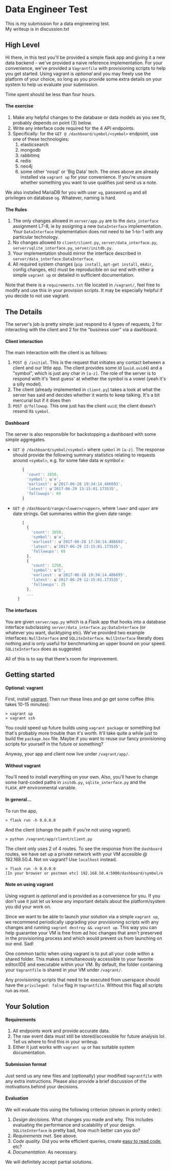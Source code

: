 # Data Engineer Test

This is my submission for a data engineering test.  
My writeup is in discussion.txt  

## High Level

Hi there, in this test you'll be provided a simple flask app and giving it a new data backend - we've provided a naive reference implementation. For your convenience, we've provided a `Vagrantfile` with provisioning scripts to help you get started. Using vagrant is *optional* and you may freely use the platform of your choice, so long as you provide some extra details on your system to help us evaluate your submission.

Time spent should be less than four hours.

#### The exercise

1. Make any helpful changes to the database or data models as you see fit, probably depends on point (3) below.
2. Write any interface code required for the 4 API endpoints.
3. Specifically: for the `GET @ /dashboard/symbol/<symbol>` endpoint, use one of these technologies:
    1. elasticsearch
    2. mongodb
    3. rabbitmq
    4. redis
    5. neo4j
    6. some other 'nosql' or 'Big Data' tech. The ones above are already installed via `vagrant up` for your convenience. If you're unsure whether something you want to use qualifies just send us a note.

We also installed MariaDB for you with user `og`, password `og` and all privileges on database `og`. Whatever, naming is hard.

#### The Rules

1. The only changes allowed in `server/app.py` are to the `data_interface` assignment L7-8, ie by assigning a new `DataInterface` implementation. Your `DataInterface` implementation does not need to be 1-to-1 with any particular technology.
2. No changes allowed to `client/client.py`, `server/data_interface.py`, `server/sqlite_interface.py`, `server/initdb.py`.
3. Your implementation should mirror the interface described in `server/data_interface:DataInterface`.
4. All required system changes (`pip install`, `apt-get install`, `mkdir`, config changes, etc) must be reproducible on our end with either a simple `vagrant up` or detailed in sufficient documentation.

Note that there is a `requirements.txt` file located in `/vagrant/`, feel free to modify and use this in your provision scripts. It may be especially helpful if you decide to not use vagrant.

## The Details

The server's job is pretty simple: just respond to 4 types of requests, 2 for interacting with the client and 2 for the "business user" via a dashboard.

#### Client interaction

The main interaction with the client is as follows:

1. `POST @ /initial`. This is the request that initiates any contact between a client and our little app. The client provides some id (`uuid.uuid4`) and a "symbol", which is just any char in `[a-z]`. The role of the server is to respond with it's 'best guess' at whether the symbol is a vowel (yeah it's a silly model).
2. The client (already implemented in `client.py`) takes a look at what the server has said and decides whether it wants to keep talking. It's a bit mercurial but if it does then
3. `POST @/followup`. This one just has the client `uuid`; the client doesn't resend its `symbol`.

#### Dashboard

The server is also responsible for backstopping a dashboard with some simple aggregates.

* `GET @ /dashboard/symbol/<symbol>` where `symbol` in `[a-z]`. The response should provide the following summary statistics relating to requests around `<symbol>`, e.g. for some fake data w symbol `e`:

    ```javascript
        {
          'count': 3650,
          'symbol': u'e',
          'earliest': u'2017-06-28 19:34:14.486693',
          'latest': u'2017-06-29 13:15:01.173535',
          'followups': 65
        }
    ```
* `GET @ /dashboard/range/<lower>/<upper>`, where `lower` and `upper` are date strings. Get summaries within the given date range:
    ```javascript
        [
          {
            'count': 3650,
            'symbol': u'a',
            'earliest': u'2017-06-28 17:34:14.486693',
            'latest': u'2017-06-29 13:15:01.173535',
            'followups': 65
          },
          {
            'count': 1250,
            'symbol': u'b',
            'earliest': u'2017-06-28 19:34:14.486693',
            'latest': u'2017-06-29 12:15:01.173535',
            'followups': 25
          },
          ...
      ]
    ```


#### The interfaces

You are given `server/app.py` which is a Flask app that hooks into a database interface subclassing `server/data_interface.py:DataInterface` (or whatever you want, ducktyping etc). We've provided two example interfaces: `NullInterface` and `SQLiteInterface`. `NullInterface` literally does nothing and is only useful for benchmarking an upper bound on your speed. `SQLiteInterface` does as suggested.

All of this is to say that there's room for improvement.

## Getting started

#### Optional: vagrant

First, install [vagrant](https://www.vagrantup.com/). Then run these lines and go get some coffee (this takes 10-15 minutes):

```
> vagrant up
> vagrant ssh
```

You could speed up future builds using `vagrant package` or something but that's probably more trouble than it's worth. It'll take quite a while just to build the `package.box` file. Maybe if you want to reuse our fancy provisioning scripts for yourself in the future or something?

Anyway, your app and client now live under `/vagrant/app/`.

#### Without vagrant

You'll need to install everything on your own. Also, you'll have to change some hard-coded paths in `initdb.py`, `sqlite_interface.py` and the `FLASK_APP` environmental variable.

#### In general...

To run the app,

```
> flask run -h 0.0.0.0
```

And the client (change the path if you're not using vagrant).

```
> python /vagrant/app/client/client.py
```

The client only uses 2 of 4 routes. To see the response from the `dashboard` routes, we have set up a private network with your VM accesible @ 192.168.50.4. Not on vagrant? Use `localhost` instead.

```
> flask run -h 0.0.0.0
[In your browser or postman etc] 192.168.50.4:5000/dashboard/symbol/e
```

#### Note on using vagrant

Using vagrant is *optional* and is provided as a convenience for you. If you don't use it just let us know any important details about the platform/system you did your work on.

Since we want to be able to launch your solution via a simple `vagrant up`, we recommend periodically upgrading your provisioning scripts with any changes and running `vagrant destroy && vagrant up`. This way you can help guarantee your VM is free from ad hoc changes that aren't preserved in the provisioning process and which would prevent us from launching on our end. Sad!

One common tactic when using vagrant is to put all your code within a shared folder. This makes it simultaneously accessible to your favorite editor/IDE and executable within your VM. By default, the folder containing your `Vagrantfile` is shared in your VM under `/vagrant/`.

Any provisioning scripts that need to be executed from userspace should have the `privileged: false` flag in `Vagrantfile`. Without this flag all scripts run as root.

## Your Solution

#### Requirements

1. All endpoints work and provide accurate data.
2. The raw event data must still be stored/accessible for future analysis lol. Tell us where to find this in your writeup.
3. Either it just works with `vagrant up` or has suitable system documentation.

#### Submission format

Just send us any new files and (optionally) your modified `Vagrantfile` with any extra instructions. Please also provide a brief discussion of the motivations behind your decisions.

#### Evaluation

We will evaluate this using the following criterion (shown in priority order):

1. *Design decisions.* What changes you made and why. This includes evaluating the performance and scalability of your design. `SQLiteInterface` is pretty bad, how much better can you do?
2. *Requirements met.* See above.
3. *Code quality.* Did you write efficient queries, create [easy to read code](https://xkcd.com/1513/), etc?
4. *Documentation.* As necessary.

We will definitely accept partial solutions.
